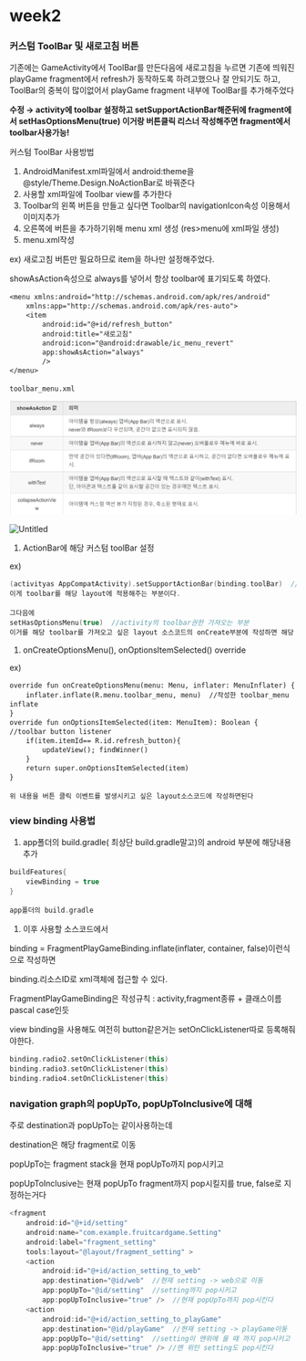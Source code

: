 # week2

### **커스텀 ToolBar 및 새로고침 버튼**

기존에는 GameActivity에서 ToolBar를 만든다음에 새로고침을 누르면 기존에 띄워진 playGame fragment에서 refresh가 동작하도록 하려고했으나 잘 안되기도 하고, ToolBar의 중복이 많이없어서 playGame fragment 내부에 ToolBar를 추가해주었다

**수정 → activity에 toolbar 설정하고 setSupportActionBar해준뒤에 fragment에서 setHasOptionsMenu(true) 이거랑 버튼클릭 리스너 작성해주면 fragment에서 toolbar사용가능!**

커스텀 ToolBar 사용방법

1. AndroidManifest.xml파일에서 android:theme을 @style/Theme.Design.NoActionBar로 바꿔준다
2. 사용할 xml파일에 Toolbar view를 추가한다
3. Toolbar의 왼쪽 버튼을 만들고 싶다면 Toolbar의 navigationIcon속성 이용해서 이미지추가
4. 오른쪽에 버튼을 추가하기위해 menu xml 생성 (res>menu에 xml파일 생성)
5. menu.xml작성

ex) 새로고침 버튼만 필요하므로 item을 하나만 설정해주었다.

showAsAction속성으로 always를 넣어서 항상 toolbar에 표기되도록 하였다.

```
<menu xmlns:android="http://schemas.android.com/apk/res/android"
    xmlns:app="http://schemas.android.com/apk/res-auto">
    <item
        android:id="@+id/refresh_button"
        android:title="새로고침"
        android:icon="@android:drawable/ic_menu_revert"
        app:showAsAction="always"
        />
</menu>

toolbar_menu.xml
```

![Untitled](./week2_study/Untitled.png)

![Untitled](week2%20a5488f9758e74d6aabc535ed2e0a8695/Untitled.png)

1. ActionBar에 해당 커스텀 toolBar 설정

ex)

```kotlin
(activityas AppCompatActivity).setSupportActionBar(binding.toolBar)  //
이게 toolbar를 해당 layout에 적용해주는 부분이다.

그다음에
setHasOptionsMenu(true)  //activity의 toolbar권한 가져오는 부분
이거를 해당 toolbar를 가져오고 싶은 layout 소스코드의 onCreate부분에 작성하면 해당 toolbar를 가져올 수 있다.
```

1. onCreateOptionsMenu(), onOptionsItemSelected() override

ex)

```
override fun onCreateOptionsMenu(menu: Menu, inflater: MenuInflater) {
    inflater.inflate(R.menu.toolbar_menu, menu)  //작성한 toolbar_menu inflate
}
override fun onOptionsItemSelected(item: MenuItem): Boolean {  //toolbar button listener
    if(item.itemId== R.id.refresh_button){
        updateView(); findWinner()
    }
    return super.onOptionsItemSelected(item)
}

위 내용을 버튼 클릭 이벤트를 발생시키고 싶은 layout소스코드에 작성하면된다
```

### **view binding 사용법**

1. app폴더의 build.gradle( 최상단 build.gradle말고)의 android 부분에 해당내용 추가

```kotlin
buildFeatures{
	viewBinding = true
}

app폴더의 build.gradle
```

1. 이후 사용할 소스코드에서 

binding = FragmentPlayGameBinding.inflate(inflater, container, false)이런식으로 작성하면

binding.리소스ID로 xml객체에 접근할 수 있다.

FragmentPlayGameBinding은 작성규칙 : activity,fragment종류 + 클래스이름 pascal case인듯

view binding을 사용해도 여전히 button같은거는 setOnClickListener따로 등록해줘야한다.

```kotlin
binding.radio2.setOnClickListener(this)
binding.radio3.setOnClickListener(this)
binding.radio4.setOnClickListener(this)
```

### **navigation graph의 popUpTo, popUpToInclusive에 대해**

주로 destination과 popUpTo는 같이사용하는데

destination은 해당 fragment로 이동

popUpTo는 fragment stack을 현재 popUpTo까지 pop시키고

popUpToInclusive는 현재 popUpTo fragment까지 pop시킬지를 true, false로 지정하는거다

```kotlin
<fragment
    android:id="@+id/setting"
    android:name="com.example.fruitcardgame.Setting"
    android:label="fragment_setting"
    tools:layout="@layout/fragment_setting" >
    <action
        android:id="@+id/action_setting_to_web"
        app:destination="@id/web"  //현재 setting -> web으로 이동
        app:popUpTo="@id/setting"  //setting까지 pop시키고
        app:popUpToInclusive="true" />  //현재 popUpTo까지 pop시킨다
    <action
        android:id="@+id/action_setting_to_playGame"
        app:destination="@id/playGame"  //현재 setting -> playGame이동
        app:popUpTo="@id/setting"  //setting이 맨위에 올 때 까지 pop시키고
        app:popUpToInclusive="true" /> //맨 위인 setting도 pop시킨다
```